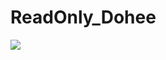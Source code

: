 # ReadOnly_Dohee

<img src="https://camo.githubusercontent.com/cd3e57d05dbc7ebfba1a0d6ec6128340e8f739987d7c951de27f08224cbf0f45/68747470733a2f2f63617073756c652d72656e6465722e76657263656c2e6170702f6170693f747970653d63796c696e64657226636f6c6f723d6175746f26746578743d43796c696e64657226666f6e74416c69676e593d343526666f6e7453697a653d3430266865696768743d31353026616e696d6174696f6e3d626c696e6b696e6726646573633d646573632532306973253230616c736f253230616e696d617465642664657363416c69676e593d3730"/>
